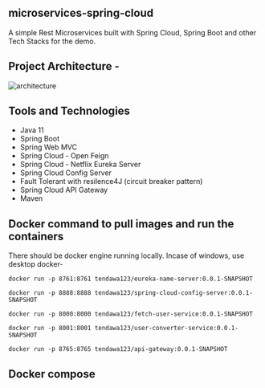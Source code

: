 ## microservices-spring-cloud

A simple Rest Microservices built with Spring Cloud, Spring Boot and other Tech Stacks for the demo.

## Project Architecture - 

![architecture](https://user-images.githubusercontent.com/8009104/215452205-6524145c-032e-4510-b41a-17bf450b6744.png)

## Tools and Technologies

- Java 11
- Spring Boot
- Spring Web MVC
- Spring Cloud - Open Feign
- Spring Cloud - Netflix Eureka Server
- Spring Cloud Config Server
- Fault Tolerant with resilence4J (circuit breaker pattern)
- Spring Cloud API Gateway
- Maven



## Docker command to pull images and run the containers

There should be docker engine running locally. Incase of windows, use desktop docker- 

```
docker run -p 8761:8761 tendawa123/eureka-name-server:0.0.1-SNAPSHOT
```
```
docker run -p 8888:8888 tendawa123/spring-cloud-config-server:0.0.1-SNAPSHOT
```
```
docker run -p 8000:8000 tendawa123/fetch-user-service:0.0.1-SNAPSHOT
```
```
docker run -p 8001:8001 tendawa123/user-converter-service:0.0.1-SNAPSHOT
```
```
docker run -p 8765:8765 tendawa123/api-gateway:0.0.1-SNAPSHOT
```

## Docker compose 



```

  

